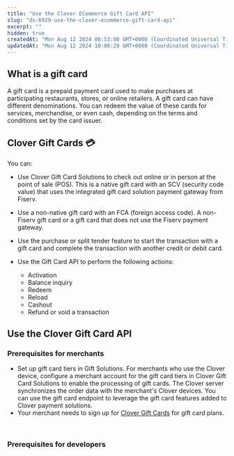 ```yaml
---
title: "Use the Clover ECommerce Gift Card API"
slug: "ds-6929-use-the-clover-ecommerce-gift-card-api"
excerpt: ""
hidden: true
createdAt: "Mon Aug 12 2024 06:53:00 GMT+0000 (Coordinated Universal Time)"
updatedAt: "Mon Aug 12 2024 10:08:29 GMT+0000 (Coordinated Universal Time)"
---
```

<!-- Gray navigation menu -->

## What is a gift card

A gift card is a prepaid payment card used to make purchases at participating restaurants, stores, or online retailers. A gift card can have different denominations. You can redeem the value of these cards for services, merchandise, or even cash, depending on the terms and conditions set by the card issuer.

## Clover Gift Cards 💳

You can:

- Use Clover Gift Card Solutions to check out online or in person at the point of sale (POS). This is a native gift card with an SCV (security code value) that uses the integrated gift card solution payment gateway from Fiserv.
- Use a non-native gift card with an FCA (foreign access code). A non-Fiserv gift card or a gift card that does not use the Fiserv payment gateway.
- Use the purchase or split tender feature to start the transaction with a gift card and complete the transaction with another credit or debit card.
- Use the Gift Card API to perform the following actions:

  - Activation
  - Balance inquiry
  - Redeem
  - Reload
  - Cashout
  - Refund or void a transaction

## Use the Clover Gift Card API

### Prerequisites for merchants

- Set up gift card tiers in Gift Solutions. For merchants who use the Clover device, configure a merchant account for the gift card tiers in Clover Gift Card Solutions to enable the processing of gift cards. The Clover server synchronizes the order data with the merchant's Clover devices. You can use the gift card endpoint to leverage the gift card features added to Clover payment solutions.
- Your merchant needs to sign up for [Clover Gift Cards](https://www.clover.com/pos-systems/gift-cards) for gift card plans.

<br />

### Prerequisites for developers

<!--

 

Index page design idea:

<https://developer.fiserv.com/product/CommerceHub/docs/?path=docs/Resources/Guides/Payment-Sources/Gift-Card.md>.

\-->
